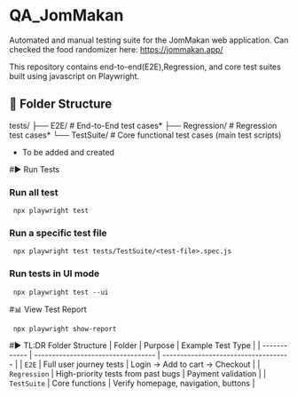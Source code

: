# QA_JomMakan

Automated and manual testing suite for the JomMakan web application.
Can checked the food randomizer here: https://jommakan.app/

This repository contains end-to-end(E2E),Regression, and core test suites built using javascript on Playwright.

## 📁 Folder Structure

tests/
├── E2E/ # End-to-End test cases*
├── Regression/ # Regression test cases*
└── TestSuite/ # Core functional test cases (main test scripts)

- To be added and created

#▶️ Run Tests

### Run all test

```
 npx playwright test
```

### Run a specific test file

```
 npx playwright test tests/TestSuite/<test-file>.spec.js
```

### Run tests in UI mode

```
 npx playwright test --ui
```

#📊 View Test Report

```
 npx playwright show-report
```

#▶️ TL:DR Folder Structure
| Folder | Purpose | Example Test Type |
| ------------ | ---------------------------------- | ------------------------------------ |
| `E2E` | Full user journey tests | Login → Add to cart → Checkout |
| `Regression` | High-priority tests from past bugs | Payment validation |
| `TestSuite` | Core functions | Verify homepage, navigation, buttons |
